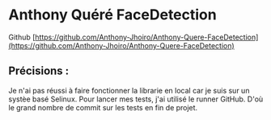 # Anthony Quéré FaceDetection

Github [https://github.com/Anthony-Jhoiro/Anthony-Quere-FaceDetection](https://github.com/Anthony-Jhoiro/Anthony-Quere-FaceDetection)

## Précisions :
Je n'ai pas réussi à faire fonctionner la librarie en local car je suis sur un systèe basé Selinux. 
Pour lancer mes tests, j'ai utilisé le runner GitHub. D'où le grand nombre de commit sur les tests en fin de projet.
